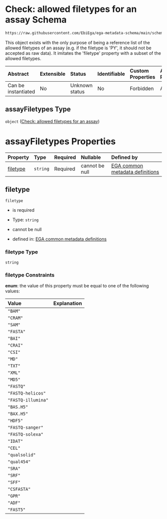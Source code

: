 # Check: allowed filetypes for an assay Schema

```txt
https://raw.githubusercontent.com/EbiEga/ega-metadata-schema/main/schemas/EGA.common-definitions.json#/definitions/assayFiletypes
```

This object exists with the only purpose of being a reference list of the allowed filetypes of an assay (e.g. if the filetype is 'PY', it should not be accepted as raw data). It imitates the 'filetype' property with a subset of the allowed filetypes.

| Abstract            | Extensible | Status         | Identifiable | Custom Properties | Additional Properties | Access Restrictions | Defined In                                                                                           |
| :------------------ | :--------- | :------------- | :----------- | :---------------- | :-------------------- | :------------------ | :--------------------------------------------------------------------------------------------------- |
| Can be instantiated | No         | Unknown status | No           | Forbidden         | Allowed               | none                | [EGA.common-definitions.json\*](../../../schemas/EGA.common-definitions.json "open original schema") |

## assayFiletypes Type

`object` ([Check: allowed filetypes for an assay](ega-12-definitions-check-allowed-filetypes-for-an-assay.md))

# assayFiletypes Properties

| Property              | Type     | Required | Nullable       | Defined by                                                                                                                                                                                                                                                                |
| :-------------------- | :------- | :------- | :------------- | :------------------------------------------------------------------------------------------------------------------------------------------------------------------------------------------------------------------------------------------------------------------------ |
| [filetype](#filetype) | `string` | Required | cannot be null | [EGA common metadata definitions](ega-12-definitions-check-allowed-filetypes-for-an-assay-properties-filetype.md "https://raw.githubusercontent.com/EbiEga/ega-metadata-schema/main/schemas/EGA.common-definitions.json#/definitions/assayFiletypes/properties/filetype") |

## filetype



`filetype`

*   is required

*   Type: `string`

*   cannot be null

*   defined in: [EGA common metadata definitions](ega-12-definitions-check-allowed-filetypes-for-an-assay-properties-filetype.md "https://raw.githubusercontent.com/EbiEga/ega-metadata-schema/main/schemas/EGA.common-definitions.json#/definitions/assayFiletypes/properties/filetype")

### filetype Type

`string`

### filetype Constraints

**enum**: the value of this property must be equal to one of the following values:

| Value              | Explanation |
| :----------------- | :---------- |
| `"BAM"`            |             |
| `"CRAM"`           |             |
| `"SAM"`            |             |
| `"FASTA"`          |             |
| `"BAI"`            |             |
| `"CRAI"`           |             |
| `"CSI"`            |             |
| `"MD"`             |             |
| `"TXT"`            |             |
| `"XML"`            |             |
| `"MD5"`            |             |
| `"FASTQ"`          |             |
| `"FASTQ-helicos"`  |             |
| `"FASTQ-illumina"` |             |
| `"BAS.H5"`         |             |
| `"BAX.H5"`         |             |
| `"HDF5"`           |             |
| `"FASTQ-sanger"`   |             |
| `"FASTQ-solexa"`   |             |
| `"IDAT"`           |             |
| `"CEL"`            |             |
| `"qualsolid"`      |             |
| `"qual454"`        |             |
| `"SRA"`            |             |
| `"SRF"`            |             |
| `"SFF"`            |             |
| `"CSFASTA"`        |             |
| `"GPR"`            |             |
| `"ADF"`            |             |
| `"FAST5"`          |             |
